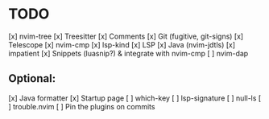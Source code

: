# TODO

[x] nvim-tree
[x] Treesitter
[x] Comments
[x] Git (fugitive, git-signs)
[x] Telescope
[x] nvim-cmp
[x] lsp-kind
[x] LSP
[x] Java (nvim-jdtls)
[x] impatient
[x] Snippets (luasnip?) & integrate with nvim-cmp
[ ] nvim-dap

## Optional:
[x] Java formatter
[x] Startup page
[ ] which-key
[ ] lsp-signature
[ ] null-ls
[ ] trouble.nvim
[ ] Pin the plugins on commits
